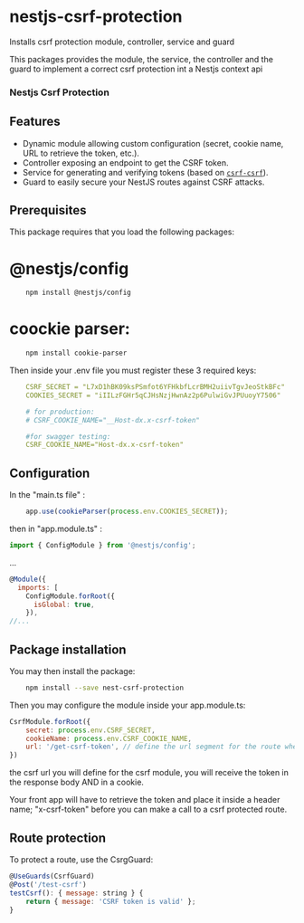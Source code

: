 # nestjs-csrf-protection
Installs csrf protection module, controller, service and guard

This packages provides the module, the service, the controller and the guard to implement a correct csrf protection int a Nestjs context api

### Nestjs Csrf Protection

## Features

- Dynamic module allowing custom configuration (secret, cookie name, URL to retrieve the token, etc.).
- Controller exposing an endpoint to get the CSRF token.
- Service for generating and verifying tokens (based on [`csrf-csrf`](https://www.npmjs.com/package/csrf-csrf)).
- Guard to easily secure your NestJS routes against CSRF attacks.

## Prerequisites
This package requires that you load the following packages:

# @nestjs/config

```bash
    npm install @nestjs/config
```

# coockie parser:

```bash
    npm install cookie-parser
```

Then inside your .env file you must register these 3 required keys:
```yaml
    CSRF_SECRET = "L7xD1hBK09ksPSmfot6YFHkbfLcrBMH2uiivTgvJeoStkBFc"
    COOKIES_SECRET = "iIILzFGHr5qCJHsNzjHwnAz2p6PulwiGvJPUuoyY7506"

    # for production:
    # CSRF_COOKIE_NAME="__Host-dx.x-csrf-token"

    #for swagger testing:
    CSRF_COOKIE_NAME="Host-dx.x-csrf-token"
```


## Configuration

In the "main.ts file" : 
```javascript
    app.use(cookieParser(process.env.COOKIES_SECRET));
```

then in "app.module.ts" : 

```javascript
import { ConfigModule } from '@nestjs/config';
```
...

```javascript
@Module({
  imports: [
    ConfigModule.forRoot({
      isGlobal: true,
    }),
//...
```

## Package installation

You may then install the package:

```bash
    npm install --save nest-csrf-protection
```

Then you may configure the module inside your app.module.ts: 

```javascript
CsrfModule.forRoot({
    secret: process.env.CSRF_SECRET,
    cookieName: process.env.CSRF_COOKIE_NAME,
    url: '/get-csrf-token', // define the url segment for the route where you request a token
})
```

the csrf url you will define for the csrf module, you will receive the token in the response body AND in a cookie.


Your front app will have to retrieve the token and place it inside a header name; "x-csrf-token" before you can make a call to
a csrf protected route.


## Route protection

To protect a route, use the CsrgGuard:

```javascript
@UseGuards(CsrfGuard)
@Post('/test-csrf')
testCsrf(): { message: string } {
    return { message: 'CSRF token is valid' };
}
```
